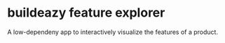 # buildeazy feature explorer

A low-dependeny app to interactively visualize the features of a product.
